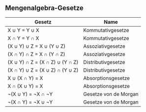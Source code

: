 ## Mengenalgebra-Gesetze

| Gesetz                                             | Name                      |
|----------------------------------------------------|---------------------------|
| X ∪ Y = Y ∪ X                                      | Kommutativgesetze         |
| X ∩ Y = Y ∩ X                                      | Kommutativgesetze         |
| (X ∪ Y) ∪ Z = X ∪ (Y ∪ Z)                          | Assoziativgesetze         |
| (X ∩ Y) ∩ Z = X ∩ (Y ∩ Z)                          | Assoziativgesetze         |
| (X ∪ Y) ∩ Z = (X ∩ Z) ∪ (Y ∩ Z)                    | Distributivgesetze        |
| (X ∩ Y) ∪ Z = (X ∪ Z) ∩ (Y ∪ Z)                    | Distributivgesetze        |
| X ∪ (X ∩ Y) = X                                    | Absorptionsgesetze        |
| X ∩ (X ∪ Y) = X                                    | Absorptionsgesetze        |
| ¬(X ∪ Y) = ¬X ∩ ¬Y                                 | Gesetze von de Morgan     |
| ¬(X ∩ Y) = ¬X ∪ ¬Y                                 | Gesetze von de Morgan     |
